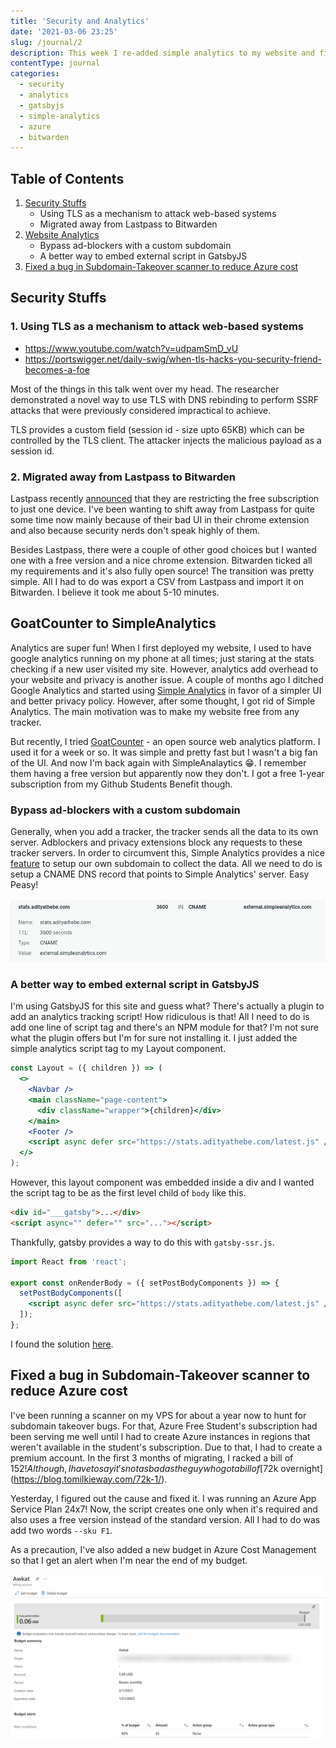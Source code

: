 ```yaml
---
title: 'Security and Analytics'
date: '2021-03-06 23:25'
slug: /journal/2
description: This week I re-added simple analytics to my website and fixed a major bug that was costing me $70 every month
contentType: journal
categories:
  - security
  - analytics
  - gatsbyjs
  - simple-analytics
  - azure
  - bitwarden
---
```


<div class="table-of-contents">

## Table of Contents

1. [Security Stuffs](#security)
   - Using TLS as a mechanism to attack web-based systems
   - Migrated away from Lastpass to Bitwarden
2. [Website Analytics](#web-analytics)
   - Bypass ad-blockers with a custom subdomain
   - A better way to embed external script in GatsbyJS
3. [Fixed a bug in Subdomain-Takeover scanner to reduce Azure cost](#azure-subdomain-takeover)

</div>

## Security Stuffs <a name="security"></a>

### 1. Using TLS as a mechanism to attack web-based systems

- https://www.youtube.com/watch?v=udpamSmD_vU
- https://portswigger.net/daily-swig/when-tls-hacks-you-security-friend-becomes-a-foe

Most of the things in this talk went over my head. The researcher demonstrated a novel way to use TLS with DNS rebinding to perform SSRF attacks that were previously considered impractical to achieve.

TLS provides a custom field (session id - size upto 65KB) which can be controlled by the TLS client. The attacker injects the malicious payload as a session id.

### 2. Migrated away from Lastpass to Bitwarden

Lastpass recently [announced](https://blog.lastpass.com/2021/02/changes-to-lastpass-free/) that they are restricting the free subscription to just one device. I've been wanting to shift away from Lastpass for quite some time now mainly because of their bad UI in their chrome extension and also because security nerds don't speak highly of them.

Besides Lastpass, there were a couple of other good choices but I wanted one with a free version and a nice chrome extension. Bitwarden ticked all my requirements and it's also fully open source! The transition was pretty simple. All I had to do was export a CSV from Lastpass and import it on Bitwarden. I believe it took me about 5-10 minutes.

## GoatCounter to SimpleAnalytics <a name="web-analytics"></a>

Analytics are super fun! When I first deployed my website, I used to have google analytics running on my phone at all times; just staring at the stats checking if a new user visited my site. However, analytics add overhead to your website and privacy is another issue. A couple of months ago I ditched Google Analytics and started using [Simple Analytics](https://simpleanalytics.com) in favor of a simpler UI and better privacy policy. However, after some thought, I got rid of Simple Analytics. The main motivation was to make my website free from any tracker.

But recently, I tried [GoatCounter](https://www.goatcounter.com/) - an open source web analytics platform. I used it for a week or so. It was simple and pretty fast but I wasn't a big fan of the UI. And now I'm back again with SimpleAnalaytics 😁. I remember them having a free version but apparently now they don't. I got a free 1-year subscription from my Github Students Benefit though.

### Bypass ad-blockers with a custom subdomain

Generally, when you add a tracker, the tracker sends all the data to its own server. Adblockers and privacy extensions block any requests to these tracker servers. In order to circumvent this, Simple Analytics provides a nice [feature](https://docs.simpleanalytics.com/bypass-ad-blockers) to setup our own subdomain to collect the data. All we need to do is setup a CNAME DNS record that points to Simple Analytics' server. Easy Peasy!

![](./netlify-dns.png)

### A better way to embed external script in GatsbyJS

I'm using GatsbyJS for this site and guess what? There's actually a plugin to add an analytics tracking script! How ridiculous is that! All I need to do is add one line of script tag and there's an NPM module for that? I'm not sure what the plugin offers but I'm for sure not installing it. I just added the simple analytics script tag to my Layout component.

```jsx
const Layout = ({ children }) => (
  <>
    <Navbar />
    <main className="page-content">
      <div className="wrapper">{children}</div>
    </main>
    <Footer />
    <script async defer src="https://stats.adityathebe.com/latest.js" />
  </>
);
```

However, this layout component was embedded inside a div and I wanted the script tag to be as the first level child of `body` like this.

```html
<div id="___gatsby">...</div>
<script async="" defer="" src="..."></script>
```

Thankfully, gatsby provides a way to do this with `gatsby-ssr.js`.

```jsx
import React from 'react';

export const onRenderBody = ({ setPostBodyComponents }) => {
  setPostBodyComponents([
    <script async defer src="https://stats.adityathebe.com/latest.js" />,
  ]);
};
```

I found the solution [here](https://github.com/gatsbyjs/gatsby/issues/11013#issuecomment-610886184).

## Fixed a bug in Subdomain-Takeover scanner to reduce Azure cost<a name="azure-subdomain-takeover"></a>

I've been running a scanner on my VPS for about a year now to hunt for subdomain takeover bugs. For that, Azure Free Student's subscription had been serving me well until I had to create Azure instances in regions that weren't available in the student's subscription. Due to that, I had to create a premium account. In the first 3 months of migrating, I racked a bill of $152! Although, I have to say it's not as bad as the guy who got a bill of [$72k overnight](https://blog.tomilkieway.com/72k-1/).

Yesterday, I figured out the cause and fixed it. I was running an Azure App Service Plan 24x7! Now, the script creates one only when it's required and also uses a free version instead of the standard version. All I had to do was add two words `--sku F1`.

As a precaution, I've also added a new budget in Azure Cost Management so that I get an alert when I'm near the end of my budget.

![Azure Cost Management](./azure-budget.png)
